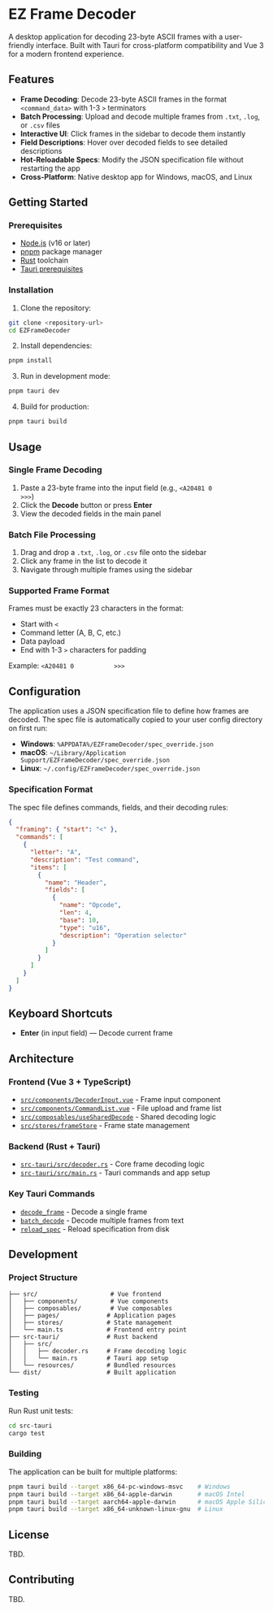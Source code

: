 # EZ Frame Decoder

A desktop application for decoding 23-byte ASCII frames with a user-friendly interface. Built with Tauri for cross-platform compatibility and Vue 3 for a modern frontend experience.

## Features

- **Frame Decoding**: Decode 23-byte ASCII frames in the format `<command_data>` with 1-3 `>` terminators
- **Batch Processing**: Upload and decode multiple frames from `.txt`, `.log`, or `.csv` files
- **Interactive UI**: Click frames in the sidebar to decode them instantly
- **Field Descriptions**: Hover over decoded fields to see detailed descriptions
- **Hot-Reloadable Specs**: Modify the JSON specification file without restarting the app
- **Cross-Platform**: Native desktop app for Windows, macOS, and Linux

## Getting Started

### Prerequisites

- [Node.js](https://nodejs.org/) (v16 or later)
- [pnpm](https://pnpm.io/) package manager
- [Rust](https://rustup.rs/) toolchain
- [Tauri prerequisites](https://tauri.app/v1/guides/getting-started/prerequisites)

### Installation

1. Clone the repository:
```bash
git clone <repository-url>
cd EZFrameDecoder
```

2. Install dependencies:
```bash
pnpm install
```

3. Run in development mode:
```bash
pnpm tauri dev
```

4. Build for production:
```bash
pnpm tauri build
```

## Usage

### Single Frame Decoding

1. Paste a 23-byte frame into the input field (e.g., `<A20481 0           >>>`)
2. Click the **Decode** button or press **Enter**
3. View the decoded fields in the main panel

### Batch File Processing

1. Drag and drop a `.txt`, `.log`, or `.csv` file onto the sidebar
2. Click any frame in the list to decode it
3. Navigate through multiple frames using the sidebar

### Supported Frame Format

Frames must be exactly 23 characters in the format:
- Start with `<`
- Command letter (A, B, C, etc.)
- Data payload
- End with 1-3 `>` characters for padding

Example: `<A20481 0           >>>`

## Configuration

The application uses a JSON specification file to define how frames are decoded. The spec file is automatically copied to your user config directory on first run:

- **Windows**: `%APPDATA%/EZFrameDecoder/spec_override.json`
- **macOS**: `~/Library/Application Support/EZFrameDecoder/spec_override.json`
- **Linux**: `~/.config/EZFrameDecoder/spec_override.json`

### Specification Format

The spec file defines commands, fields, and their decoding rules:

```json
{
  "framing": { "start": "<" },
  "commands": [
    {
      "letter": "A",
      "description": "Test command",
      "items": [
        {
          "name": "Header",
          "fields": [
            {
              "name": "Opcode",
              "len": 4,
              "base": 10,
              "type": "u16",
              "description": "Operation selector"
            }
          ]
        }
      ]
    }
  ]
}
```

## Keyboard Shortcuts

- **Enter** (in input field) — Decode current frame

## Architecture

### Frontend (Vue 3 + TypeScript)
- [`src/components/DecoderInput.vue`](src/components/DecoderInput.vue) - Frame input component
- [`src/components/CommandList.vue`](src/components/CommandList.vue) - File upload and frame list
- [`src/composables/useSharedDecode`](src/composables/) - Shared decoding logic
- [`src/stores/frameStore`](src/stores/) - Frame state management

### Backend (Rust + Tauri)
- [`src-tauri/src/decoder.rs`](src-tauri/src/decoder.rs) - Core frame decoding logic
- [`src-tauri/src/main.rs`](src-tauri/src/main.rs) - Tauri commands and app setup

### Key Tauri Commands
- [`decode_frame`](src-tauri/src/main.rs) - Decode a single frame
- [`batch_decode`](src-tauri/src/main.rs) - Decode multiple frames from text
- [`reload_spec`](src-tauri/src/main.rs) - Reload specification from disk

## Development

### Project Structure

```
├── src/                    # Vue frontend
│   ├── components/         # Vue components
│   ├── composables/        # Vue composables
│   ├── pages/             # Application pages
│   ├── stores/            # State management
│   └── main.ts            # Frontend entry point
├── src-tauri/             # Rust backend
│   ├── src/
│   │   ├── decoder.rs     # Frame decoding logic
│   │   └── main.rs        # Tauri app setup
│   └── resources/         # Bundled resources
└── dist/                  # Built application
```

### Testing

Run Rust unit tests:
```bash
cd src-tauri
cargo test
```

### Building

The application can be built for multiple platforms:
```bash
pnpm tauri build --target x86_64-pc-windows-msvc    # Windows
pnpm tauri build --target x86_64-apple-darwin       # macOS Intel
pnpm tauri build --target aarch64-apple-darwin      # macOS Apple Silicon
pnpm tauri build --target x86_64-unknown-linux-gnu  # Linux
```

## License

TBD.

## Contributing

TBD.